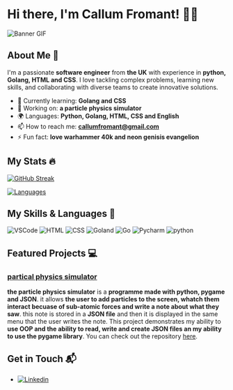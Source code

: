 # Hi there, I'm Callum Fromant! 👋😁

![Banner GIF](https://tenor.com/view/dancing-gopher-dancing-gopher-golang-gif-21954547)

## About Me 💂

I'm a passionate **software engineer** from **the UK** with experience in **python, Golang, HTML and CSS**. I love tackling complex problems, learning new skills, and collaborating with diverse teams to create innovative solutions.

- 🌱 Currently learning: **Golang and CSS**
- 🔭 Working on: **a particle physics simulator**
- 🌍 Languages: **Python, Golang, HTML, CSS and English**
- 📫 How to reach me: **callumfromant@gmail.com**
- ⚡ Fun fact: **love warhammer 40k and neon genisis evangelion**

## My Stats 🔥
[![GitHub Streak](http://github-readme-streak-stats.herokuapp.com?user=Exverge-Editz&theme=highcontrast)](https://git.io/streak-stats)

[![Languages](https://github-readme-stats.vercel.app/api/top-langs/?username=Exverge-Editz&layout=compact&theme=vision-friendly-dark)](https://github.com/anuraghazra/github-readme-stats)

## My Skills & Languages 🧠

![VSCode](https://img.shields.io/badge/VSCode-0078D4?style=for-the-badge&logo=visual%20studio%20code&logoColor=white)
![HTML](https://img.shields.io/badge/-HTML-E34F26?style=flat-square&logo=html5&logoColor=white)
![CSS](https://img.shields.io/badge/-CSS-1572B6?style=flat-square&logo=css3&logoColor=white)
![Goland](https://img.shields.io/badge/GoLand-000000?style=for-the-badge&logo=goland&logoColor=white)
![Go](https://img.shields.io/badge/Go-00ADD8?style=for-the-badge&logo=go&logoColor=white)
![Pycharm](https://img.shields.io/badge/PyCharm-000000.svg?&style=for-the-badge&logo=PyCharm&logoColor=white)
![python](https://img.shields.io/badge/Python-FFD43B?style=for-the-badge&logo=python&logoColor=blue)

## Featured Projects 💻

### [partical physics simulator](https://github.com/Exverge-Editz/Particle-physics-simulator)

**the particle physics simulator** is a **programme made with python, pygame and JSON**. it allows **the user to add particles to the screen, whatch them interact becuase of sub-atomic forces and write a note about what they saw**. this note is stored in a **JSON file** and then it is displayed in the same menu that the user writes the note. This project demonstrates my ability to **use OOP and the ability to read, write and create JSON files an my ability to use the pygame library**. You can check out the repository [here](https://github.com/Exverge-Editz/Particle-physics-simulator).

## Get in Touch 📬

- [![Linkedin](https://img.shields.io/badge/-kakbar-blue?style=flat&logo=Linkedin&logoColor=white)](www.linkedin.com/in/callum-fromant-b369b3372)

